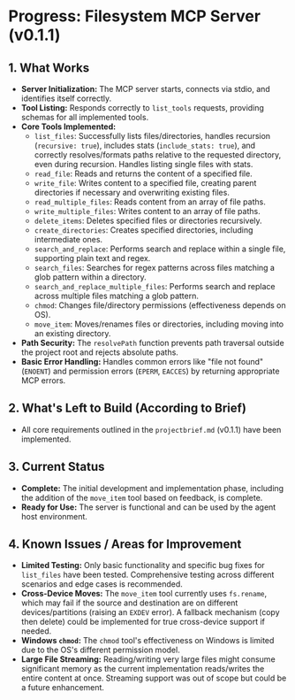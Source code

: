 # Progress: Filesystem MCP Server (v0.1.1)

## 1. What Works

- **Server Initialization:** The MCP server starts, connects via stdio, and
  identifies itself correctly.
- **Tool Listing:** Responds correctly to `list_tools` requests, providing
  schemas for all implemented tools.
- **Core Tools Implemented:**
  - `list_files`: Successfully lists files/directories, handles recursion
    (`recursive: true`), includes stats (`include_stats: true`), and correctly
    resolves/formats paths relative to the requested directory, even during
    recursion. Handles listing single files with stats.
  - `read_file`: Reads and returns the content of a specified file.
  - `write_file`: Writes content to a specified file, creating parent
    directories if necessary and overwriting existing files.
  - `read_multiple_files`: Reads content from an array of file paths.
  - `write_multiple_files`: Writes content to an array of file paths.
  - `delete_items`: Deletes specified files or directories recursively.
  - `create_directories`: Creates specified directories, including intermediate
    ones.
  - `search_and_replace`: Performs search and replace within a single file,
    supporting plain text and regex.
  - `search_files`: Searches for regex patterns across files matching a glob
    pattern within a directory.
  - `search_and_replace_multiple_files`: Performs search and replace across
    multiple files matching a glob pattern.
  - `chmod`: Changes file/directory permissions (effectiveness depends on OS).
  - `move_item`: Moves/renames files or directories, including moving into an
    existing directory.
- **Path Security:** The `resolvePath` function prevents path traversal outside
  the project root and rejects absolute paths.
- **Basic Error Handling:** Handles common errors like "file not found"
  (`ENOENT`) and permission errors (`EPERM`, `EACCES`) by returning appropriate
  MCP errors.

## 2. What's Left to Build (According to Brief)

- All core requirements outlined in the `projectbrief.md` (v0.1.1) have been
  implemented.

## 3. Current Status

- **Complete:** The initial development and implementation phase, including the
  addition of the `move_item` tool based on feedback, is complete.
- **Ready for Use:** The server is functional and can be used by the agent host
  environment.

## 4. Known Issues / Areas for Improvement

- **Limited Testing:** Only basic functionality and specific bug fixes for
  `list_files` have been tested. Comprehensive testing across different
  scenarios and edge cases is recommended.
- **Cross-Device Moves:** The `move_item` tool currently uses `fs.rename`, which
  may fail if the source and destination are on different devices/partitions
  (raising an `EXDEV` error). A fallback mechanism (copy then delete) could be
  implemented for true cross-device support if needed.
- **Windows `chmod`:** The `chmod` tool's effectiveness on Windows is limited
  due to the OS's different permission model.
- **Large File Streaming:** Reading/writing very large files might consume
  significant memory as the current implementation reads/writes the entire
  content at once. Streaming support was out of scope but could be a future
  enhancement.
